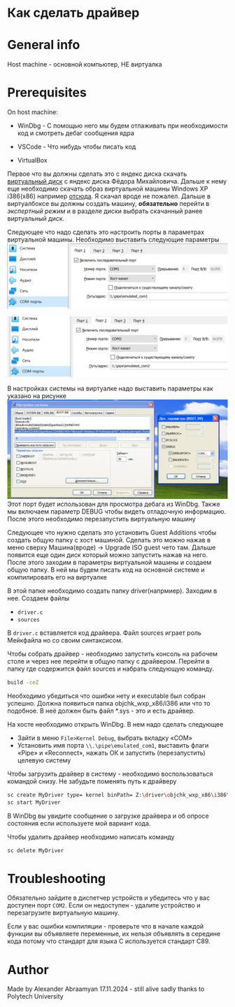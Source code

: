 # Как сделать драйвер
# General info
Host machine - основной компьютер, НЕ виртуалка

# Prerequisites
On host machine:

- WinDbg - С помощью него мы будем отлаживать при необходимости код и смотреть дебаг сообщения ядра

- VSCode - Что нибудь чтобы писать код

- VirtualBox

Первое что вы должны сделать это с яндекс диска скачать [виртуальный диск](https://disk.yandex.ru/d/ha6y7_uLZfIUKQ) с яндекс диска Фёдора Михайловича. Дальше к нему еще необходимо скачать образ виртуальной машины Windows XP i386(x86) например [отсюда](https://windows64.net/dow.php?url=https://windows64.net/index.php?do=download&id=11). Я скачал вроде не пожалел. Дальше в виртуалбоксе вы должны создать машину, **обязательно** перейти в *экспертный режим* и в разделе диски выбрать скачанный ранее виртуальный диск.

Следующее что надо сделать это настроить порты в параметрах виртуальной машины. Необходимо выставить следующие параметры
![alt text](image.png)

![alt text](image-1.png)

В настройках системы на виртуалке надо выставить параметры как указано на рисунке
![alt text](image-2.png)
Этот порт будет использован для просмотра дебага из WinDbg. Также мы включаем параметр DEBUG чтобы видеть отладочную информацию. После этого необходимо перезапустить виртуальную машину

Следующее что нужно сделать это установить Guest Additions чтобы создать общую папку с хост машиной. Сделать это можно нажав в меню сверху Машина(вроде) -> Upgrade ISO guest чето там. Дальше появится еще один диск который можно запустить нажав на него. После этого заходим в параметры виртуальной машины и создаем общую папку. В ней мы будем писать код на основной системе и компилировать его на виртуалке

В этой папке необходимо создать папку driver(напрмиер). Заходим в нее.
Создаем файлы
- `driver.c`
- `sources`

В `driver.c` вставляется код драйвера. Файл sources играет роль Мейкфайла но со своим синтаксисом.

Чтобы собрать драйвер - необходимо запустить консоль на рабочем столе и через нее перейти в общую папку с драйвером. Перейти в папку где содержится файл sources и набрать следующую команду.
```sh
build -ceZ
```
Необходимо убедиться что ошибки нету и executable был собран успешно. Должна появиться папка objchk_wxp_x86/i386 или что то подобное. В неё должен быть файл *.sys - это и есть драйвер.


На хосте необходимо открыть WinDbg.
В нем надо сделать следующее
- Зайти в меню `File>Kernel Debug`, выбрать вкладку «COM»
- Установить имя порта `\\.\pipe\emulated_com1`, выставить флаги «Pipe» и «Reconnect», нажать ОК и запустить (перезапустить) целевую систему


Чтобы загрузить драйвер в систему - необходимо воспользоваться командой снизу.
Не забудьте поменять путь к драйверу
```sh
sc create MyDriver type= kernel binPath= Z:\driver\objchk_wxp_x86\i386\SimpleDriver.sys
sc start MyDriver
```

В WinDbg вы увидите сообщение о загрузке драйвера и об опросе состояния если используете мой вариант кода.

Чтобы удалить драйвер необходимо написать команду

```sh
sc delete MyDriver
```

# Troubleshooting
Обязательно зайдите в диспетчер устройств и убедитесь что у вас доступен порт `COM2`. Если он недоступен - удалите устройство и перезагрузите виртуальную машину.

Если у вас ошибки компиляции - проверьте что в начале каждой функции вы объявляете переменные, их нельзя объявлять в середине кода потому что стандарт для языка C используется стандарт C89.

# Author
Made by Alexander Abraamyan 17.11.2024 - still alive sadly thanks to Polytech University
